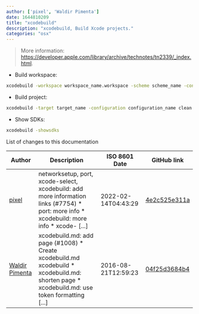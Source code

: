 ```yaml
---
author: ['pixel', 'Waldir Pimenta']
date: 1644810209
title: "xcodebuild"
description: "xcodebuild, Build Xcode projects."
categories: "osx"
---
```

> More information: <https://developer.apple.com/library/archive/technotes/tn2339/_index.html>.

- Build workspace:

```bash
xcodebuild -workspace workspace_name.workspace -scheme scheme_name -configuration configuration_name clean build SYMROOT=SYMROOT_path
```

- Build project:

```bash
xcodebuild -target target_name -configuration configuration_name clean build SYMROOT=SYMROOT_path
```

- Show SDKs:

```bash
xcodebuild -showsdks
```
List of changes to this documentation


Author | Description | ISO 8601 Date | GitHub link
------|-----|-----|-----
[pixel](mailto:chrissx@chrissx.de) | networksetup, port, xcode-select, xcodebuild: add more information links (#7754) * port: more info * xcodebuild: more info * xcode- [...] | 2022-02-14T04:43:29 | [4e2c525e311a](https://github.com/tldr-pages/tldr/commit/4e2c525e311a327155c32b467b5ff24b8df22318)
[Waldir Pimenta](mailto:waldyrious@gmail.com) | xcodebuild.md: add page (#1008) * Create xcodebuild.md xcodebuild * xcodebuild.md: shorten page * xcodebuild.md: use token formatting [...] | 2016-08-21T12:59:23 | [04f25d3684b4](https://github.com/tldr-pages/tldr/commit/04f25d3684b48b6d50d6ca95e6c9e72ba960450d)

